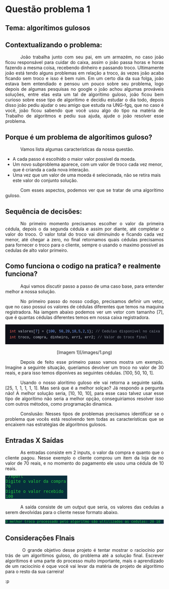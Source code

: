 # Questão problema 1

## Tema: algorítimos gulosos

## Contextualizando o problema:

<p style="text-indent: 20px; text-align: justify">
&emsp;&emsp;João trabalha junto com seu pai, em um armazém, no caso joão ficou responsável para cuidar do caixa, assim o joão passa horas e horas fazendo a mesma coisa, recebendo dinheiro e passando troco. Ultimamente joão está tendo alguns problemas em relação a troco, ás vezes joão acaba ficando sem troco e isso é bem ruim. Em um certo dia da sua folga, joão estava bem entendiado e pensou um pouco sobre seu problema, logo depois de algumas pesquisas no google o joão achou algumas prováveis soluções, entre elas esta um tal de algorítimo guloso, joão ficou bem curioso sobre esse tipo de algorítimo e decidiu estudar o dia todo, depois disso joão pediu ajudar o seu amigo que estuda na UNG-fgq, que no caso é você, joão ficou sabendo que você usou algo do tipo na matéria de Trabalho de algoritmos e pediu sua ajuda, ajude o joão resolver esse problema.</p>


## Porque é um problema de algorítimos guloso?

<p style="text-indent: 20px; text-align: justify">
&emsp;&emsp;Vamos lista algumas características da nossa questão. </p>

* A cada passo é escolhido o maior valor possível da moeda.
* Um novo subproblema aparece, com um valor de troco cada vez menor, que é crianda a cada nova interação.
* Uma vez que um valor de uma moeda é selecionada, não se retira mais este valor do conjunto solução.


<p style="text-indent: 20px; text-align: justify">
&emsp;&emsp;Com esses aspectos, podemos ver que se tratar de uma algorítimo guloso.</p>


## Sequência de decisões:

<p style="text-indent: 20px; text-align: justify">
&emsp;&emsp;No primeiro momento precisamos escolher o valor da primeira cédula, depois o da segunda cédula e assim por diante, até completar o valor do troco. O valor total do troco vai diminuindo e ficando cada vez menor, até chegar a zero, no final retornamos quais cédulas precisamos para fornecer o troco para o cliente, sempre o usando o maximo possivel as cedulas de alto valor primeiro. </p>


## Como funciona o codigo na pratica? e realmente funciona?

<p style="text-indent: 20px; text-align: justify">
&emsp;&emsp;Aqui vamos discutir passo a passo de uma caso base, para entender melhor a nossa solução.</p>

<p style="text-indent: 20px; text-align: justify">
&emsp;&emsp;No primeiro passo do nosso codigo, precisamos definir um vetor, que no caso possui os valores de cédulas diferentes que temos na maquina registradora. Na iamgem abaixo podemos ver um vetor com tamanho [7], que é quantas cédulas diferentes temos em nossa caixa registradora. </p>

![](/images/1.png)
<center>[Imagem 1](/images/1.png) </center>

<p style="text-indent: 20px; text-align: justify">
&emsp;&emsp;Depois de feito esse primeiro passo vamos mostra um exemplo. Imagine  a seguinte situação, queriamos devolver um troco no valor de 30 reais, e para isso temos diponíves as seguintes cédulas. [100, 50, 10, 1]. </p>

<p style="text-indent: 20px; text-align: justify">
&emsp;&emsp;Usando o nosso aloritimo guloso ele vai retorna a seguinte saida. [25, 1, 1, 1, 1, 1]. Mas será que é a melhor solçao? Já respondo a pergunta não! A melhor solução seria, [10, 10, 10], para esse caso talvez usar esse tipo de algorítimo não seria a melhor opção, conseguiriamos resolver isso com outros métodos, como programação dinamica. </p>

<p style="text-indent: 20px; text-align: justify">
&emsp;&emsp;Conslusão: Nesses tipos de problemas precisamos identificar se o problema que vocês está resolvendo tem todas as características que se encaixem nas estratégias de algoritmos gulosos. </p>



## Entradas X Saídas

<p style="text-indent: 20px; text-align: justify">
&emsp;&emsp;As entradas consiste em 2 inputs, o valor da compra e quanto que o cliente pagou. Nesse exemplo o cliente comprou um item da loja de no valor de 70 reais, e no momento do pagamento ele usou uma cédula de 10 reais.</p>

![](/images/2.png)

<p style="text-indent: 20px; text-align: justify">
&emsp;&emsp;A saída consiste de um output que seria, os valores das cedulas a serem devolvidas para o cliente nesse formato abaixo.</p>

![](/images/3.png)

## Considerações FInais
<p style="text-indent: 20px; text-align: justify">
&emsp;&emsp; O grande objetivo desse projeto é tentar mostrar o raciocínio por trás de um algorítimos guloso, do problema até a solução final. Escrever algorítimos é uma parte do processo muito importante, mais o aprendizado de um raciocínio é oque você vai levar da matéria de projeto de algorítimo para o resto da sua carreira! </p> :p 




